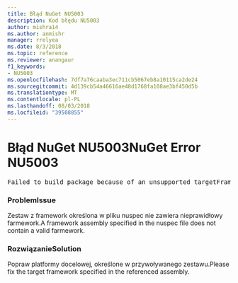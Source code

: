 ```yaml
---
title: Błąd NuGet NU5003
description: Kod błędu NU5003
author: mishra14
ms.author: anmishr
manager: rrelyea
ms.date: 8/3/2018
ms.topic: reference
ms.reviewer: anangaur
f1_keywords:
- NU5003
ms.openlocfilehash: 7df7a76caaba3ec711cb5067eb8a10115ca2de24
ms.sourcegitcommit: 4d139cb54a46616ae48d1768fa108ae3bf450d5b
ms.translationtype: MT
ms.contentlocale: pl-PL
ms.lasthandoff: 08/03/2018
ms.locfileid: "39508855"
---
```

# <a name="nuget-error-nu5003"></a><span data-ttu-id="1a4fc-103">Błąd NuGet NU5003</span><span class="sxs-lookup"><span data-stu-id="1a4fc-103">NuGet Error NU5003</span></span>
<pre>Failed to build package because of an unsupported targetFramework value on 'System.Net'.</pre>

### <a name="issue"></a><span data-ttu-id="1a4fc-104">Problem</span><span class="sxs-lookup"><span data-stu-id="1a4fc-104">Issue</span></span>

<span data-ttu-id="1a4fc-105">Zestaw z framework określona w pliku nuspec nie zawiera nieprawidłowy farmework.</span><span class="sxs-lookup"><span data-stu-id="1a4fc-105">A framework assembly specified in the nuspec file does not contain a valid farmework.</span></span>


### <a name="solution"></a><span data-ttu-id="1a4fc-106">Rozwiązanie</span><span class="sxs-lookup"><span data-stu-id="1a4fc-106">Solution</span></span>

<span data-ttu-id="1a4fc-107">Popraw platformy docelowej, określone w przywoływanego zestawu.</span><span class="sxs-lookup"><span data-stu-id="1a4fc-107">Please fix the target framework specified in the referenced assembly.</span></span>


